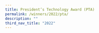 ```yaml
---
title: President’s Technology Award (PTA)
permalink: /winners/2022/pta/
description: ""
third_nav_title: "2022"
---
```

